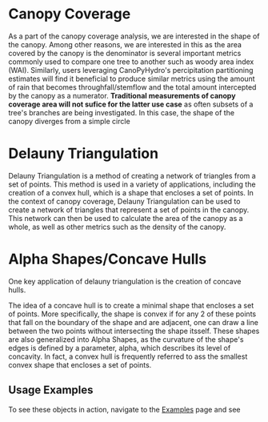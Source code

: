 

# Canopy Coverage
As a part of the canopy coverage analysis, we are interested in the shape of the canopy. Among other reasons, we are interested in this as the area covered by the canopy is the denominator is several important metrics commonly used to compare one tree to another such as woody area index (WAI). Similarly, users leveraging CanoPyHydro's percipitation partitioning estimates will find it beneficial to produce similar metrics using the amount of rain that becomes throughfall/stemflow and the total amount intercepted by the canopy as a numerator.
**Traditional measurements of canopy coverage area will not sufice for the latter use case** as often subsets of a tree's branches are being investigated. In this case, the shape of the canopy diverges from a simple circle

# Delauny Triangulation
Delauny Triangulation is a method of creating a network of triangles from a set of points. This method is used in a variety of applications, including the creation of a convex hull, which is a shape that encloses a set of points. In the context of canopy coverage, Delauny Triangulation can be used to create a network of triangles that represent a set of points in the canopy. This network can then be used to calculate the area of the canopy as a whole, as well as other metrics such as the density of the canopy.

# Alpha Shapes/Concave Hulls
One key application of delauny triangulation is the creation of concave hulls.

The idea of a concave hull is to create a minimal shape that encloses a set of points. More specifically, the shape is convex if for any 2 of these points that fall on the boundary of the shape and are adjacent, one can draw a line between the two points without intersecting the shape itsself. These shapes are also generalized into Alpha Shapes, as the curvature of the shape's edges is defined by a parameter, alpha, which describes its level of concavity. In fact, a convex hull is frequently referred to ass the smallest convex shape that encloses a set of points.


## Usage Examples
To see these objects in action, navigate to the [Examples](../examples/examples_index.md#examples) page and see
